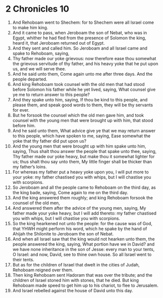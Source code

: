 ﻿# 2 Chronicles 10
1. And Rehoboam went to Shechem: for to Shechem were all Israel come to make him king. 
2. And it came to pass, when Jeroboam the son of Nebat, who was in Egypt, whither he had fled from the presence of Solomon the king, heard it, that Jeroboam returned out of Egypt. 
3. And they sent and called him. So Jeroboam and all Israel came and spake to Rehoboam, saying, 
4. Thy father made our yoke grievous: now therefore ease thou somewhat the grievous servitude of thy father, and his heavy yoke that he put upon us, and we will serve thee. 
5. And he said unto them, Come again unto me after three days. And the people departed. 
6.  And king Rehoboam took counsel with the old men that had stood before Solomon his father while he yet lived, saying, What counsel give ye me to return answer to this people? 
7. And they spake unto him, saying, If thou be kind to this people, and please them, and speak good words to them, they will be thy servants for ever. 
8. But he forsook the counsel which the old men gave him, and took counsel with the young men that were brought up with him, that stood before him. 
9. And he said unto them, What advice give ye that we may return answer to this people, which have spoken to me, saying, Ease somewhat the yoke that thy father did put upon us? 
10. And the young men that were brought up with him spake unto him, saying, Thus shalt thou answer the people that spake unto thee, saying, Thy father made our yoke heavy, but make thou it somewhat lighter for us; thus shalt thou say unto them, My little finger shall be thicker than my father’s loins. 
11. For whereas my father put a heavy yoke upon you, I will put more to your yoke: my father chastised you with whips, but I will chastise you with scorpions. 
12. So Jeroboam and all the people came to Rehoboam on the third day, as the king bade, saying, Come again to me on the third day. 
13. And the king answered them roughly; and king Rehoboam forsook the counsel of the old men, 
14. And answered them after the advice of the young men, saying, My father made your yoke heavy, but I will add thereto: my father chastised you with whips, but I will chastise you with scorpions. 
15. So the king hearkened not unto the people: for the cause was of God, that YHWH might perform his word, which he spake by the hand of Ahijah the Shilonite to Jeroboam the son of Nebat. 
16.  And when all Israel saw that the king would not hearken unto them, the people answered the king, saying, What portion have we in David? and we have none inheritance in the son of Jesse: every man to your tents, O Israel: and now, David, see to thine own house. So all Israel went to their tents. 
17. But as for the children of Israel that dwelt in the cities of Judah, Rehoboam reigned over them. 
18. Then king Rehoboam sent Hadoram that was over the tribute; and the children of Israel stoned him with stones, that he died. But king Rehoboam made speed to get him up to his chariot, to flee to Jerusalem. 
19. And Israel rebelled against the house of David unto this day. 
